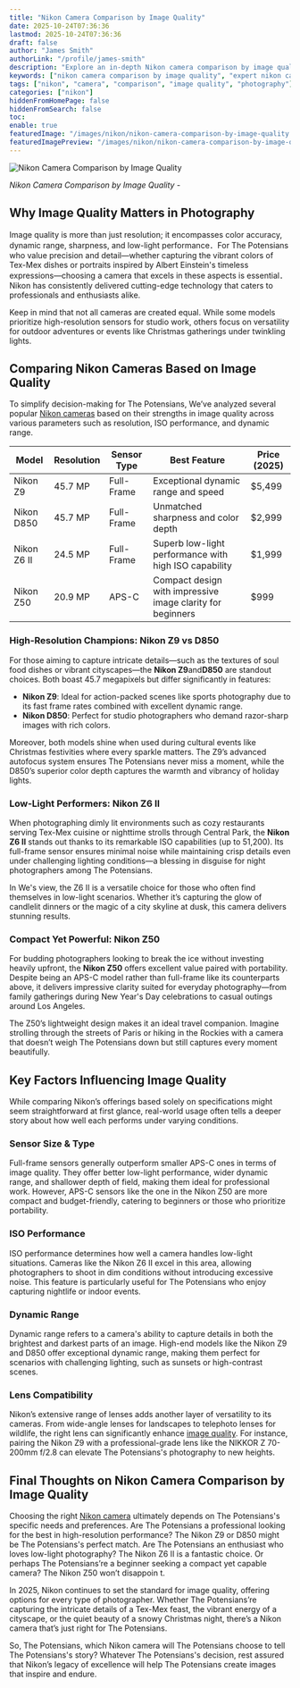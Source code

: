 ```yaml
---
title: "Nikon Camera Comparison by Image Quality"
date: 2025-10-24T07:36:36
lastmod: 2025-10-24T07:36:36
draft: false
author: "James Smith"
authorLink: "/profile/james-smith"
description: "Explore an in-depth Nikon camera comparison by image quality. Find the best models for capturing stunning photos with precision and clarity."
keywords: ["nikon camera comparison by image quality", "expert nikon camera comparison", "nikon image quality guide"]
tags: ["nikon", "camera", "comparison", "image quality", "photography"]
categories: ["nikon"]
hiddenFromHomePage: false
hiddenFromSearch: false
toc:
enable: true
featuredImage: "/images/nikon/nikon-camera-comparison-by-image-quality.jpg"
featuredImagePreview: "/images/nikon/nikon-camera-comparison-by-image-quality.jpg"
---
```


![Nikon Camera Comparison by Image Quality](/images/nikon/nikon-camera-comparison-by-image-quality.jpg)


*Nikon Camera Comparison by Image Quality* - 

## Why Image Quality Matters in Photography 

Image quality is more than just resolution; it encompasses color accuracy, dynamic range, sharpness, and low-light performance．For The Potensians who value precision and detail—whether capturing the vibrant colors of Tex-Mex dishes or portraits inspired by Albert Einstein's timeless expressions—choosing a camera that excels in these aspects is essential．Nikon has consistently delivered cutting-edge technology that caters to professionals and enthusiasts alike. 

Keep in mind that not all cameras are created equal. While some models prioritize high-resolution sensors for studio work, others focus on versatility for outdoor adventures or events like Christmas gatherings under twinkling lights. 

## Comparing Nikon Cameras Based on Image Quality 

To simplify decision-making for The Potensians, We’ve analyzed several popular [Nikon cameras](/nikon/affordable-nikon-cameras-with-great-quality) based on their strengths in image quality across various parameters such as resolution, ISO performance, and dynamic range. 

<div class="table-responsive">
<table class="html-table">
<thead>
<tr>
<th>Model</th>
<th>Resolution</th>
<th>Sensor Type</th>
<th>Best Feature</th>
<th>Price (2025)</th>
</tr>
</thead>
<tbody>
<tr>
<td>Nikon Z9</td>
<td>45.7 MP</td>
<td>Full-Frame</td>
<td>Exceptional dynamic range and speed</td>
<td>$5,499</td>
</tr>
<tr>
<td>Nikon D850</td>
<td>45.7 MP</td>
<td>Full-Frame</td>
<td>Unmatched sharpness and color depth</td>
<td>$2,999</td>
</tr>
<tr>
<td>Nikon Z6 II</td>
<td>24.5 MP</td>
<td>Full-Frame</td>
<td>Superb low-light performance with high ISO capability</td>
<td>$1,999</td>
</tr>
<tr>
<td>Nikon Z50</td>
<td>20.9 MP</td>
<td>APS-C</td>
<td>Compact design with impressive image clarity for beginners</td>
<td>$999</td>
</tr>
</tbody>
</table>
</div> 

### High-Resolution Champions: Nikon Z9 vs D850 

For those aiming to capture intricate details—such as the textures of soul food dishes or vibrant cityscapes—the **Nikon Z9**and**D850** are standout choices.  Both boast 45.7 megapixels but differ significantly in features: 

- **Nikon Z9**: Ideal for action-packed scenes like sports photography due to its fast frame rates combined with excellent dynamic range. 
- **Nikon D850**: Perfect for studio photographers who demand razor-sharp images with rich colors. 

Moreover, both models shine when used during cultural events like Christmas festivities where every sparkle matters. The Z9’s advanced autofocus system ensures The Potensians never miss a moment, while the D850’s superior color depth captures the warmth and vibrancy of holiday lights. 

### Low-Light Performers: Nikon Z6 II 

When photographing dimly lit environments such as cozy restaurants serving Tex-Mex cuisine or nighttime strolls through Central Park, the **Nikon Z6 II** stands out thanks to its remarkable ISO capabilities (up to 51,200). Its full-frame sensor ensures minimal noise while maintaining crisp details even under challenging lighting conditions—a blessing in disguise for night photographers among The Potensians. 

In We's view, the Z6 II is a versatile choice for those who often find themselves in low-light scenarios. Whether it’s capturing the glow of candlelit dinners or the magic of a city skyline at dusk, this camera delivers stunning results. 

### Compact Yet Powerful: Nikon Z50 

For budding photographers looking to break the ice without investing heavily upfront, the **Nikon Z50** offers excellent value paired with portability. Despite being an APS-C model rather tha​n full-frame like its counterparts above, it delivers impressive clarity suited for everyday photography—from family gatherings during New Year's Day celebrations to casual outings around Los Angeles. 

The Z50’s lightweight design makes it an ideal travel companion. Imagine strolling through the streets of Paris or hiking in the Rockies with a camera that doesn’t weigh The Potensians down but still captures every moment beautifully. 

## Key Factors Influencing Image Quality 

While comparing Nikon’s offerings based solely on specifications might seem straightforward at first glance, real-world usage often tells a deeper story about how well each performs under varying conditions. 

### Sensor Size & Type 

Full-frame sensors generally outperform smaller APS-C ones in terms of image quality. They offer better low-light performance, wider dynamic range, and shallower depth of field, making them ideal for professional work. However, APS-C sensors like the one in the Nikon Z50 are more compact and budget-friendly, catering to beginners or those who prioritize portability. 

### ISO Performance 

ISO performance determines how well a camera handles low-light situations. Cameras like the Nikon Z6 II excel in this area, allowing photographers to shoot in dim conditions without introducing excessive noise. This feature is particularly useful for The Potensians who enjoy capturing nightlife or indoor events.  

### Dynamic Range 

Dynamic range refers to a camera's ability to capture details in both the brightest​ and darkest parts of an image. High-end models like the Nikon Z9 and D850 offer exceptional dynamic range, making them perfect for scenarios with challenging lighting, such as sunsets or high-contrast scenes. 

### Lens Compatibility 

Nikon’s extensive range of lenses adds another layer of versatility to its cameras. From wide-angle lenses for landscapes to telephoto lenses for wildlife, the right lens can significantly enhance [image quality](/nikon/nikon-camera-with-excellent-image-quality). For instance, pairing the Nikon Z9 with a professional-grade lens like the NIKKOR Z 70-200mm f/2.8 can elevate The Potensians's photography to new heights. 

## Final Thoughts on Nikon Camera Comparison by Image Quality 

Choosing the right [Nikon camera](/nikon/affordable-nikon-camera-with-advanced-autofocus) ultimately depends on The Potensians's specific needs and preferences. Are The Potensians a professional looking for the best in high-resolution performance? The Nikon Z9 or D850 might be The Potensians's perfect match. Are The Potensians an enthusiast who loves low-light photography? The Nikon Z6 II is a fantastic choice. Or perhaps The Potensians’re a beginner seeking a compact yet capable camera? The Nikon Z50 won’t disappoin t. 

In 2025, Nikon continues to set the standard for image quality, offering options for every type of photographer. Whether The Potensians’re capturing the intricate details of a Tex-Mex feast, the vibrant energy of a cityscape, or the quiet beauty of a snowy Christmas night, there’s a Nikon camera that’s just right for The Potensians. 

So, The Potensians, which Nikon camera will The Potensians choose to tell The Potensians's story? Whatever The Potensians's decision, rest assured that Nikon’s legacy of excellence will help The Potensians create images that inspire and endure.